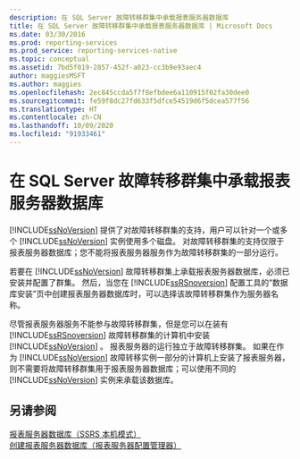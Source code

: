 ```yaml
---
description: 在 SQL Server 故障转移群集中承载报表服务器数据库
title: 在 SQL Server 故障转移群集中承载报表服务器数据库 | Microsoft Docs
ms.date: 03/30/2016
ms.prod: reporting-services
ms.prod_service: reporting-services-native
ms.topic: conceptual
ms.assetid: 7bd5f019-2857-452f-a023-cc3b9e93aec4
author: maggiesMSFT
ms.author: maggies
ms.openlocfilehash: 2ec845ccda5f7f8efbdee6a110915f02fa30dee0
ms.sourcegitcommit: fe59f8dc27fd633f5dfce54519d6f5dcea577f56
ms.translationtype: HT
ms.contentlocale: zh-CN
ms.lasthandoff: 10/09/2020
ms.locfileid: "91933461"
---
```

# <a name="host-a-report-server-database-in-a-sql-server-failover-cluster"></a>在 SQL Server 故障转移群集中承载报表服务器数据库
  [!INCLUDE[ssNoVersion](../../includes/ssnoversion-md.md)] 提供了对故障转移群集的支持，用户可以针对一个或多个 [!INCLUDE[ssNoVersion](../../includes/ssnoversion-md.md)] 实例使用多个磁盘。 对故障转移群集的支持仅限于报表服务器数据库；您不能将报表服务器服务作为故障转移群集的一部分运行。  
  
 若要在 [!INCLUDE[ssNoVersion](../../includes/ssnoversion-md.md)] 故障转移群集上承载报表服务器数据库，必须已安装并配置了群集。 然后，当您在 [!INCLUDE[ssRSnoversion](../../includes/ssrsnoversion-md.md)] 配置工具的“数据库安装”页中创建报表服务器数据库时，可以选择该故障转移群集作为服务器名称。  
  
 尽管报表服务器服务不能参与故障转移群集，但是您可以在装有 [!INCLUDE[ssRSnoversion](../../includes/ssrsnoversion-md.md)] 故障转移群集的计算机中安装 [!INCLUDE[ssNoVersion](../../includes/ssnoversion-md.md)] 。 报表服务器的运行独立于故障转移群集。 如果在作为 [!INCLUDE[ssNoVersion](../../includes/ssnoversion-md.md)] 故障转移实例一部分的计算机上安装了报表服务器，则不需要将故障转移群集用于报表服务器数据库；可以使用不同的 [!INCLUDE[ssNoVersion](../../includes/ssnoversion-md.md)] 实例来承载该数据库。  
  
## <a name="see-also"></a>另请参阅  
 [报表服务器数据库（SSRS 本机模式）](../../reporting-services/report-server/report-server-database-ssrs-native-mode.md)   
 [创建报表服务器数据库（报表服务器配置管理器）](../../reporting-services/install-windows/ssrs-report-server-create-a-report-server-database.md)  
  
  
